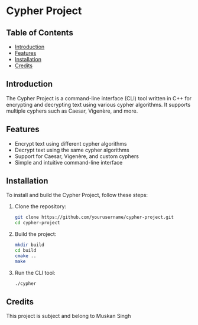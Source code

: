 # Cypher Project

## Table of Contents
- [Introduction](#introduction)
- [Features](#features)
- [Installation](#installation)
- [Credits](#credits)

## Introduction
The Cypher Project is a command-line interface (CLI) tool written in C++ for encrypting and decrypting text using various cypher algorithms. It supports multiple cyphers such as Caesar, Vigenère, and more.

## Features
- Encrypt text using different cypher algorithms
- Decrypt text using the same cypher algorithms
- Support for Caesar, Vigenère, and custom cyphers
- Simple and intuitive command-line interface

## Installation
To install and build the Cypher Project, follow these steps:

1. Clone the repository:
    ```bash
    git clone https://github.com/yourusername/cypher-project.git
    cd cypher-project
    ```

2. Build the project:
    ```bash
    mkdir build
    cd build
    cmake ..
    make
    ```

3. Run the CLI tool:
    ```bash
    ./cypher
    ```
## Credits
This project is subject and belong to Muskan Singh
